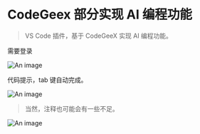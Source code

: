 # CodeGeex 部分实现 AI 编程功能

> VS Code 插件，基于 CodeGeeX 实现 AI 编程功能。

需要登录

![An image](/images/ai/codeGeex-1.png)

代码提示，tab 键自动完成。

![An image](/images/ai/codeGeex-2.png)

> 当然，注释也可能会有一些不足。

![An image](/images/ai/codeGeex-3.png)
